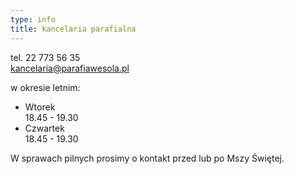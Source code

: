 ```yaml
---
type: info
title: kancelaria parafialna
---
```


tel. 22 773 56 35  
kancelaria@parafiawesola.pl

w okresie letnim:
- Wtorek\
  18.45 - 19.30
- Czwartek\
  18.45 - 19.30

W sprawach pilnych prosimy o kontakt przed lub po Mszy Świętej.
